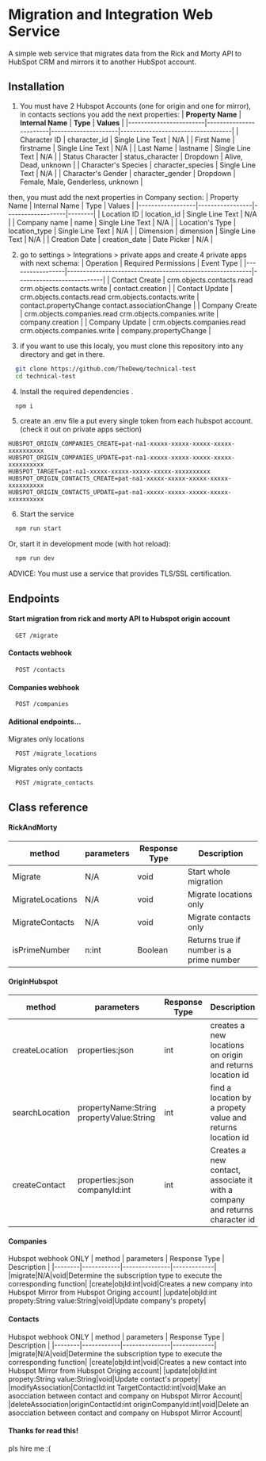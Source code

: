 
# Migration and Integration Web Service

A simple web service that migrates data from the Rick and Morty API to HubSpot CRM and mirrors it to another HubSpot account.


## Installation

1. You must have 2 Hubspot Accounts (one for origin and one for mirror), in contacts sections you add the next properties:
| **Property Name**      | **Internal Name**     | **Type**            | **Values**                        |
|------------------------|------------------------|---------------------|-----------------------------------|
| Character ID           | character_id           | Single Line Text    | N/A                               |
| First Name             | firstname              | Single Line Text    | N/A                               |
| Last Name              | lastname               | Single Line Text    | N/A                               |
| Status Character       | status_character       | Dropdown            | Alive, Dead, unknown              |
| Character's Species    | character_species      | Single Line Text    | N/A                               |
| Character's Gender     | character_gender       | Dropdown            | Female, Male, Genderless, unknown |


then, you must add the next properties in Company section:
| Property Name    | Internal Name   | Type              | Values |
|------------------|-----------------|-------------------|--------|
| Location ID      | location_id     | Single Line Text  | N/A    |
| Company name     | name            | Single Line Text  | N/A    |
| Location's Type  | location_type   | Single Line Text  | N/A    |
| Dimension        | dimension       | Single Line Text  | N/A    |
| Creation Date    | creation_date   | Date Picker       | N/A    |

2. go to settings > Integrations > private apps and create 4 private apps with next schema:
| Operation       | Required Permissions                                      | Event Type                |
|-----------------|----------------------------------------------------------|---------------------------|
| Contact Create  | crm.objects.contacts.read crm.objects.contacts.write     | contact.creation          |
| Contact Update  | crm.objects.contacts.read crm.objects.contacts.write     | contact.propertyChange contact.associationChange |
| Company Create  | crm.objects.companies.read crm.objects.companies.write   | company.creation          |
| Company Update  | crm.objects.companies.read crm.objects.companies.write   | company.propertyChange    |

3. if you want to use this localy, you must clone this repository into any directory and get in there.

```bash
  git clone https://github.com/TheDewq/technical-test
  cd technical-test
```

4. Install the required dependencies .

```bash
  npm i
```
5. create an .env file a put every single token from each hubspot account. (check it out on private apps section)
```.env
HUBSPOT_ORIGIN_COMPANIES_CREATE=pat-na1-xxxxx-xxxxx-xxxxx-xxxxx-xxxxxxxxxx
HUBSPOT_ORIGIN_COMPANIES_UPDATE=pat-na1-xxxxx-xxxxx-xxxxx-xxxxx-xxxxxxxxxx
HUBSPOT_TARGET=pat-na1-xxxxx-xxxxx-xxxxx-xxxxx-xxxxxxxxxx
HUBSPOT_ORIGIN_CONTACTS_CREATE=pat-na1-xxxxx-xxxxx-xxxxx-xxxxx-xxxxxxxxxx
HUBSPOT_ORIGIN_CONTACTS_UPDATE=pat-na1-xxxxx-xxxxx-xxxxx-xxxxx-xxxxxxxxxx
```

6. Start the service

```bash
  npm run start 
```
Or, start it in development mode (with hot reload):
```bash
  npm run dev 
```

ADVICE: You must use a service that provides TLS/SSL certification.

## Endpoints

#### Start migration from rick and morty API to Hubspot origin account

```http
  GET /migrate
```

#### Contacts webhook

```http
  POST /contacts
```

#### Companies webhook

```http
  POST /companies
```

#### Aditional endpoints...
Migrates only locations

```http
  POST /migrate_locations
```

Migrates only contacts

```http
  POST /migrate_contacts
```

## Class reference

#### RickAndMorty

| method | parameters | Response Type | Description |
|--------|------------|---------------|-------------|
|Migrate|N/A|void| Start whole migration|
|MigrateLocations|N/A|void| Migrate locations only|
|MigrateContacts|N/A|void| Migrate contacts only|
|isPrimeNumber|n:int|Boolean| Returns true if number is a prime number|

#### OriginHubspot
| method | parameters | Response Type | Description |
|--------|------------|---------------|-------------|
|createLocation|properties:json|int| creates a new locations on origin and returns location id|
|searchLocation|propertyName:String propertyValue:String| int| find a location by a propety value and returns location id|
|createContact|properties:json companyId:int| int | Creates a new contact, associate it with a company and returns character id|

#### Companies
Hubspot webhook ONLY
| method | parameters | Response Type | Description |
|--------|------------|---------------|-------------|
|migrate|N/A|void|Determine the subscription type to execute the corresponding function|
|create|objId:int|void|Creates a new company into Hubspot Mirror from Hubspot Origing account|
|update|objId:int propety:String value:String|void|Update company's propety|

#### Contacts
Hubspot webhook ONLY
| method | parameters | Response Type | Description |
|--------|------------|---------------|-------------|
|migrate|N/A|void|Determine the subscription type to execute the corresponding function|
|create|objId:int|void|Creates a new contact into Hubspot Mirror from Hubspot Origing account|
|update|objId:int propety:String value:String|void|Update contact's propety|
|modifyAssociation|ContactId:int TargetContactId:int|void|Make an asocciation between contact and company on Hubspot Mirror Account|
|deleteAssociation|originContactId:int originCompanyId:int|void|Delete an asocciation between contact and company on Hubspot Mirror Account|

#### Thanks for read this!

pls hire me :( 




